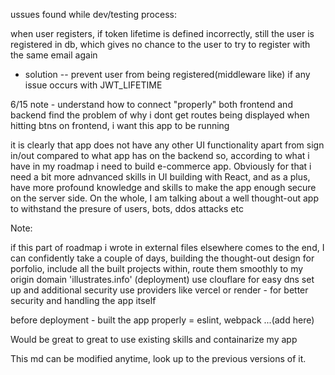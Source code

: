 ussues found while dev/testing process:

when user registers, if token lifetime is defined incorrectly,  still  the user is registered  in db, which gives no chance to the user to try to register with the same email again
 - solution -- prevent user from being registered(middleware like) if any issue occurs with JWT_LIFETIME


6/15 
note - understand how to connect "properly" both frontend and backend
 find the problem of why i dont get routes being displayed when hitting btns on frontend, i want this app to be running 

 it is clearly that app does not have any other UI functionality apart from sign in/out  compared to what app has on the backend so, according to what i have in my roadmap i need to build e-commerce app. Obviously for that i need a bit more adnvanced skills in UI building with React, and as a plus, have more profound knowledge and skills to make the app enough secure on the server side. On the whole, I am talking about a well thought-out app to withstand the presure of users, bots, ddos attacks etc 

Note:

 if this part of roadmap i wrote in external files elsewhere comes to the end, 
 I can confidently take a couple of days, building the thought-out design for porfolio, include all the built projects within, route them smoothly to my origin domain 'illustrates.info'
    (deployment)
    use clouflare for easy dns set up and additional security
    use providers like  vercel or render - for better security and handling the app itself   

before deployment - built the app properly = eslint, webpack ...(add here)

Would be great to great to use existing skills and containarize my app






This md can be modified anytime, look up to the previous versions of it.


